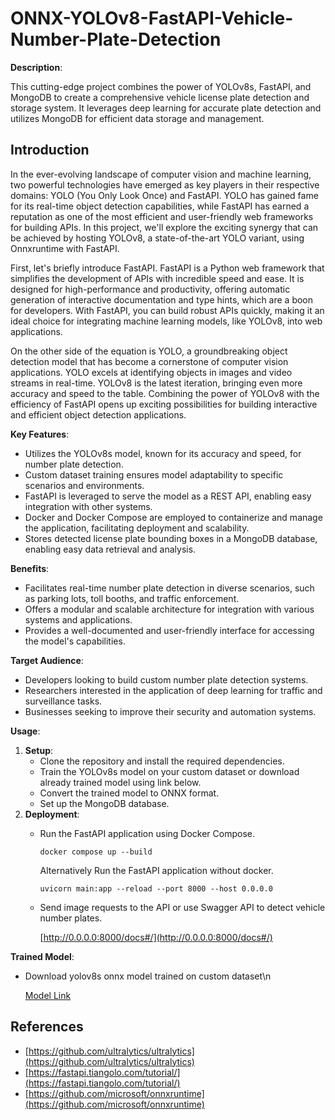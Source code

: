 # ONNX-YOLOv8-FastAPI-Vehicle-Number-Plate-Detection

**Description**:

This cutting-edge project combines the power of YOLOv8s, FastAPI, and MongoDB to create a comprehensive vehicle license plate detection and storage system. It leverages deep learning for accurate plate detection and utilizes MongoDB for efficient data storage and management.

## Introduction
In the ever-evolving landscape of computer vision and machine learning, two powerful technologies have emerged as key players in their respective domains: YOLO (You Only Look Once) and FastAPI. YOLO has gained fame for its real-time object detection capabilities, while FastAPI has earned a reputation as one of the most efficient and user-friendly web frameworks for building APIs. In this project, we'll explore the exciting synergy that can be achieved by hosting YOLOv8, a state-of-the-art YOLO variant, using Onnxruntime with FastAPI.

First, let's briefly introduce FastAPI. FastAPI is a Python web framework that simplifies the development of APIs with incredible speed and ease. It is designed for high-performance and productivity, offering automatic generation of interactive documentation and type hints, which are a boon for developers. With FastAPI, you can build robust APIs quickly, making it an ideal choice for integrating machine learning models, like YOLOv8, into web applications.

On the other side of the equation is YOLO, a groundbreaking object detection model that has become a cornerstone of computer vision applications. YOLO excels at identifying objects in images and video streams in real-time. YOLOv8 is the latest iteration, bringing even more accuracy and speed to the table. Combining the power of YOLOv8 with the efficiency of FastAPI opens up exciting possibilities for building interactive and efficient object detection applications.

**Key Features**:

* Utilizes the YOLOv8s model, known for its accuracy and speed, for number plate detection.
* Custom dataset training ensures model adaptability to specific scenarios and environments.
* FastAPI is leveraged to serve the model as a REST API, enabling easy integration with other systems.
* Docker and Docker Compose are employed to containerize and manage the application, facilitating deployment and scalability.
* Stores detected license plate bounding boxes in a MongoDB database, enabling easy data retrieval and analysis.

**Benefits**:

* Facilitates real-time number plate detection in diverse scenarios, such as parking lots, toll booths, and traffic enforcement.
* Offers a modular and scalable architecture for integration with various systems and applications.
* Provides a well-documented and user-friendly interface for accessing the model's capabilities.

**Target Audience**:

* Developers looking to build custom number plate detection systems.
* Researchers interested in the application of deep learning for traffic and surveillance tasks.
* Businesses seeking to improve their security and automation systems.

**Usage**:

1. **Setup**:
    * Clone the repository and install the required dependencies.
    * Train the YOLOv8s model on your custom dataset or download already trained model using link below.
    * Convert the trained model to ONNX format.
    * Set up the MongoDB database.
2. **Deployment**:
    * Run the FastAPI application using Docker Compose.
      ```shell
      docker compose up --build
      ```
      Alternatively Run the FastAPI application without docker.
      ```shell
      uvicorn main:app --reload --port 8000 --host 0.0.0.0
      ```
    * Send image requests to the API or use Swagger API to detect vehicle number plates.

        [http://0.0.0.0:8000/docs#/](http://0.0.0.0:8000/docs#/)

**Trained Model**:

* Download yolov8s onnx model trained on custom dataset\n

  [Model Link](https://drive.google.com/file/d/1KvJM6eCxFALhkhPB0oEUJk1FbAOph-Rq/view?usp=sharing)

## References
   - [https://github.com/ultralytics/ultralytics](https://github.com/ultralytics/ultralytics)
   - [https://fastapi.tiangolo.com/tutorial/](https://fastapi.tiangolo.com/tutorial/)
   - [https://github.com/microsoft/onnxruntime](https://github.com/microsoft/onnxruntime)
    

